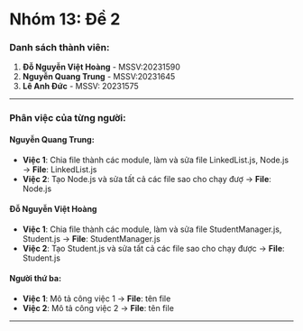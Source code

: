 # Nhóm 13: Đề 2

### Danh sách thành viên:
1. **Đỗ Nguyễn Việt Hoàng** - MSSV:20231590
2. **Nguyễn Quang Trung** - MSSV:20231645
3. **Lê Anh Đức** - MSSV: 20231575

---

### Phân việc của từng người:

#### Nguyễn Quang Trung:
- **Việc 1**: Chia file thành các module, làm và sửa file LinkedList.js, Node.js  → **File**: LinkedList.js
- **Việc 2**: Tạo Node.js và sửa tất cả các file sao cho chạy đượ → **File**: Node.js

#### Đỗ Nguyễn Việt Hoàng
- **Việc 1**: Chia file thành các module, làm và sửa file StudentManager.js, Student.js   → **File**: StudentManager.js
- **Việc 2**: Tạo Student.js và sửa tất cả các file sao cho chạy được → **File**: Student.js

#### Người thứ ba:
- **Việc 1**: Mô tả công việc 1 → **File**: tên file
- **Việc 2**: Mô tả công việc 2 → **File**: tên file

---

